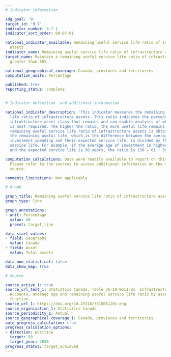 ```yaml
---
# Indicator information

sdg_goal: '9'
target_id: '9.7'
indicator_number: 9.7.1
indicator_sort_order: 09-07-01

national_indicator_available: Remaining useful service life ratio of infrastructure
  assets
indicator_name: Remaining useful service life ratio of infrastructure assets
target_name: Maintain a remaining useful service life ratio of infrastructure assets
  greater than 50%

national_geographical_coverage: Canada, provinces and territories
computation_units: Percentage

published: true
reporting_status: complete


# Indicator definition  and additional information

national_indicator_description: 'This indicator measures the remaining useful service
  life ratio of infrastructure assets. This ratio indicates the percentage of the
  infrastructure asset class that remains and can enable analysis of where investment
  is most required. The higher the ratio, the more useful life remains. <br><br> The
  remaining useful service life ratio of infrastructure assets is obtained as follows:
  the remaining useful life, which is the difference between the average age of the
  investment spending and their expected service life, is divided by the expected
  service life. For example, if the average age of investment in highways is 6 years
  and the expected service life is 30 years, the ratio is (30 − 6) ÷ 30 = 80%.'

computation_calculations: Data were readily available to report on this indicator.
  Please refer to the sources to access additional information on the metadata or
  source.

comments_limitations: Not applicable

# Graph

graph_title: Remaining useful service life ratio of infrastructure assets
graph_type: line

graph_annotations:
- unit: Percentage
  value: 50
  preset: target_line

data_start_values:
- field: Geography
  value: Canada
- field: Asset
  value: Total assets

data_non_statistical: false
data_show_map: true

# Source

source_active_1: true
source_url_text_1: Statistics Canada. Table 36-10-0611-01  Infrastructure Economic
  Accounts, average age and remaining useful service life ratio by asset and asset
  function
source_url_1: https://doi.org/10.25318/3610061101-eng
source_organisation_1: Statistics Canada
source_periodicity_1: Annual
source_geographical_coverage_1: Canada, provinces and territories
auto_progress_calculation: true
progress_calculation_options:
- direction: positive
  target: 50
  target_year: 2030
progress_status: target_achieved
---
```

